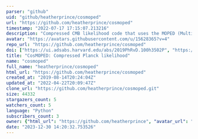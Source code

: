 ```yaml
---
parser: "github"
uid: "github/heatherprince/cosmoped"
url: "https://github.com/heatherprince/cosmoped"
timestamp: "2022-07-17 17:15:07.213216"
description: "Compressed CMB likelihood code that uses the MOPED (Multiple/Massively Optimised Parameter Estimation and Data compression) compression scheme to compress the Planck power spectrum"
avatar: "https://avatars.githubusercontent.com/u/15628365?v=4"
repo_url: "https://github.com/heatherprince/cosmoped"
doi: ["https://ui.adsabs.harvard.edu/abs/2019PhRvD.100h3502P", "https://ui.adsabs.harvard.edu/abs/2020ascl.soft01010P/abstract"]
title: "CosMOPED: Compressed Planck likelihood"
name: "cosmoped"
full_name: "heatherprince/cosmoped"
html_url: "https://github.com/heatherprince/cosmoped"
created_at: "2019-08-14T20:24:04Z"
updated_at: "2022-04-22T20:09:47Z"
clone_url: "https://github.com/heatherprince/cosmoped.git"
size: 44332
stargazers_count: 5
watchers_count: 5
language: "Python"
subscribers_count: 3
owner: {"html_url": "https://github.com/heatherprince", "avatar_url": "https://avatars.githubusercontent.com/u/15628365?v=4", "login": "heatherprince", "type": "User"}
date: "2023-12-30 14:20:32.753526"
---
```

